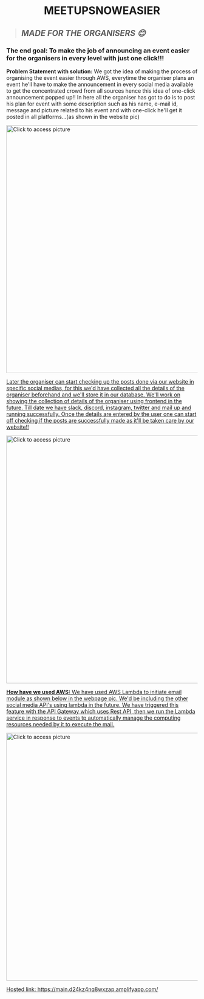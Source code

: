  **<h1 align="center"> MEETUPSNOWEASIER </h1>**
 
>_<h2> MADE FOR THE ORGANISERS 😊</h2>_


**<h3>The end goal: To make the job of announcing an event easier for the organisers in every level with just one click!!!</h3>**

**<p>Problem Statement with solution:** We got the idea of making the process of organising the event easier through AWS, everytime the organiser plans an event he'll have to make the announcement in every social media available to get the concentrated crowd from all sources hence this idea of one-click announcement popped up!! In here all the organiser has got to do is to post his plan for event with some description such as his name, e-mail id, message and picture related to his event and with one-click he'll get it posted in all platforms...(as shown in the website pic) </p>

 <a href="https://drive.google.com/uc?export=view&id=1EvMae5_I3bT-1cQRadajsKUjmjHOy0sX"><img src="https://drive.google.com/uc?export=view&id=1EvMae5_I3bT-1cQRadajsKUjmjHOy0sX" style="width: 650px; max-width: 100%; height: auto" title="Click to access picture" />

 <p>Later the organiser can start checking up the posts done via our website in specific social medias, for this we'd have collected all the details of the organiser beforehand and we'll store it in our database. We'll work on showing the collection of details of the organiser using frontend in the future. Till date we have slack, discord, instagram, twitter and mail up and running successfully. Once the details are entered by the user one can start off checking if the posts are successfully made as it'll be taken care by our website!! </p>
  
 <a href="https://drive.google.com/uc?export=view&id=1EuiEi7uDJ6WXDC8-GF7WvHPuMptxWL_H"><img src="https://drive.google.com/uc?export=view&id=1EuiEi7uDJ6WXDC8-GF7WvHPuMptxWL_H" style="width: 650px; max-width: 100%; height: auto" title="Click to access picture" />
  
  
**<p>How have we used AWS:** We have used AWS Lambda to initiate email module as shown below in the webpage pic. We'd be including the other social media API's using lambda in the future. We have triggered this feature with the API Gateway which uses Rest API, then we run the Lambda service in response to events tp automatically manage the computing resources needed by it to execute the mail. </p>
  
  <a href="https://drive.google.com/uc?export=view&id=1EwvkeNA76gT2UdtejzDOMJLgdc3ez0zl"><img src="https://drive.google.com/uc?export=view&id=1EwvkeNA76gT2UdtejzDOMJLgdc3ez0zl" style="width: 650px; max-width: 100%; height: auto" title="Click to access picture" />

Hosted link: https://main.d24kz4nq8wxzap.amplifyapp.com/